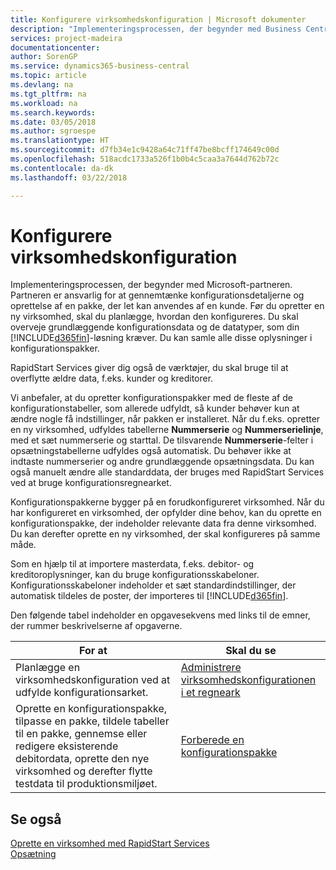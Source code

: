 ```yaml
---
title: Konfigurere virksomhedskonfiguration | Microsoft dokumenter
description: "Implementeringsprocessen, der begynder med Business Central-løsningen, kræver. Du kan samle alle disse oplysninger i konfigurationspakker."
services: project-madeira
documentationcenter: 
author: SorenGP
ms.service: dynamics365-business-central
ms.topic: article
ms.devlang: na
ms.tgt_pltfrm: na
ms.workload: na
ms.search.keywords: 
ms.date: 03/05/2018
ms.author: sgroespe
ms.translationtype: HT
ms.sourcegitcommit: d7fb34e1c9428a64c71ff47be8bcff174649c00d
ms.openlocfilehash: 518acdc1733a526f1b0b4c5caa3a7644d762b72c
ms.contentlocale: da-dk
ms.lasthandoff: 03/22/2018

---
```

# <a name="set-up-company-configuration"></a>Konfigurere virksomhedskonfiguration
Implementeringsprocessen, der begynder med Microsoft-partneren. Partneren er ansvarlig for at gennemtænke konfigurationsdetaljerne og oprettelse af en pakke, der let kan anvendes af en kunde. Før du opretter en ny virksomhed, skal du planlægge, hvordan den konfigureres. Du skal overveje grundlæggende konfigurationsdata og de datatyper, som din [!INCLUDE[d365fin](includes/d365fin_md.md)]-løsning kræver. Du kan samle alle disse oplysninger i konfigurationspakker.

RapidStart Services giver dig også de værktøjer, du skal bruge til at overflytte ældre data, f.eks. kunder og kreditorer.  

Vi anbefaler, at du opretter konfigurationspakker med de fleste af de konfigurationstabeller, som allerede udfyldt, så kunder behøver kun at ændre nogle få indstillinger, når pakken er installeret. Når du f.eks. opretter en ny virksomhed, udfyldes tabellerne **Nummerserie** og **Nummerserielinje**, med et sæt nummerserie og starttal. De tilsvarende **Nummerserie**-felter i opsætningstabellerne udfyldes også automatisk. Du behøver ikke at indtaste nummerserier og andre grundlæggende opsætningsdata. Du kan også manuelt ændre alle standarddata, der bruges med RapidStart Services ved at bruge konfigurationsregnearket.  

Konfigurationspakkerne bygger på en forudkonfigureret virksomhed. Når du har konfigureret en virksomhed, der opfylder dine behov, kan du oprette en konfigurationspakke, der indeholder relevante data fra denne virksomhed. Du kan derefter oprette en ny virksomhed, der skal konfigureres på samme måde.  

Som en hjælp til at importere masterdata, f.eks. debitor- og kreditoroplysninger, kan du bruge konfigurationsskabeloner. Konfigurationsskabeloner indeholder et sæt standardindstillinger, der automatisk tildeles de poster, der importeres til [!INCLUDE[d365fin](includes/d365fin_md.md)].

Den følgende tabel indeholder en opgavesekvens med links til de emner, der rummer beskrivelserne af opgaverne.

|**For at**|**Skal du se**|  
|------------|-------------|  
|Planlægge en virksomhedskonfiguration ved at udfylde konfigurationsarket.|[Administrere virksomhedskonfigurationen i et regneark](admin-how-to-manage-company-configuration-in-a-worksheet.md)|  
|Oprette en konfigurationspakke, tilpasse en pakke, tildele tabeller til en pakke, gennemse eller redigere eksisterende debitordata, oprette den nye virksomhed og derefter flytte testdata til produktionsmiljøet.|[Forberede en konfigurationspakke](admin-how-to-prepare-a-configuration-package.md)| 

## <a name="see-also"></a>Se også  
[Oprette en virksomhed med RapidStart Services](admin-set-up-a-company-with-rapidstart.md)  
[Opsætning](admin-setup-and-administration.md)

